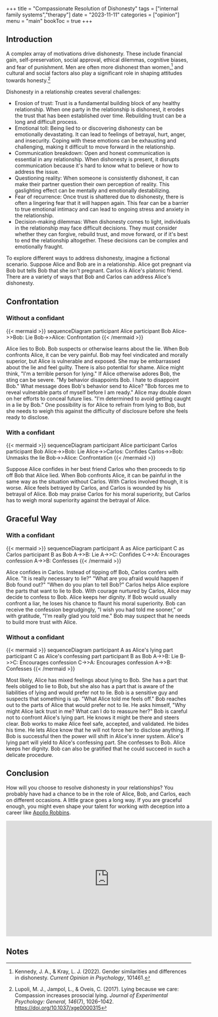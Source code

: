 +++
title = "Compassionate Resolution of Dishonesty"
tags = ["internal family systems","therapy"]
date = "2023-11-11"
categories = ["opinion"]
menu = "main"
bookToc = true
+++

## Introduction

A complex array of motivations drive dishonesty. These include financial gain, self-preservation, social approval, ethical dilemmas, cognitive biases, and fear of punishment. Men are often more dishonest than women,[^kennedy2022] and cultural and social factors also play a significant role in shaping attitudes towards honesty.[^lupoli2017]

Dishonesty in a relationship creates several challenges:

- Erosion of trust: Trust is a fundamental building block of any healthy relationship. When one party in the relationship is dishonest, it erodes the trust that has been established over time. Rebuilding trust can be a long and difficult process.
- Emotional toll: Being lied to or discovering dishonesty can be emotionally devastating. It can lead to feelings of betrayal, hurt, anger, and insecurity. Coping with these emotions can be exhausting and challenging, making it difficult to move forward in the relationship.
- Communication breakdown: Open and honest communication is essential in any relationship. When dishonesty is present, it disrupts communication because it's hard to know what to believe or how to address the issue.
- Questioning reality: When someone is consistently dishonest, it can make their partner question their own perception of reality. This gaslighting effect can be mentally and emotionally destabilizing.
- Fear of recurrence: Once trust is shattered due to dishonesty, there is often a lingering fear that it will happen again. This fear can be a barrier to true emotional intimacy and can lead to ongoing stress and anxiety in the relationship.
- Decision-making dilemmas: When dishonesty comes to light, individuals in the relationship may face difficult decisions. They must consider whether they can forgive, rebuild trust, and move forward, or if it's best to end the relationship altogether. These decisions can be complex and emotionally fraught.

To explore different ways to address dishonesty, imagine a fictional scenario.
Suppose Alice and Bob are in a relationship.
Alice got pregnant via Bob but tells Bob that she isn't pregnant.
Carlos is Alice's platonic friend.
There are a variety of ways that Bob and Carlos can address Alice's dishonesty.

## Confrontation

### Without a confidant

{{< mermaid >}}
sequenceDiagram
    participant Alice
    participant Bob
    Alice->>Bob: Lie
    Bob->>Alice: Confrontation
{{< /mermaid >}}

Alice lies to Bob. Bob suspects or otherwise learns about the lie.
When Bob confronts Alice, it can be very painful.
Bob may feel vindicated and morally superior,
but Alice is vulnerable and exposed.
She may be embarrassed about the lie and feel guilty.
There is also potential for shame.
Alice might think, "I'm a terrible person for lying."
If Alice otherwise adores Bob, the sting can be severe.
"My behavior disappoints Bob. I hate to disappoint Bob."
What message does Bob's behavior send to Alice?
"Bob forces me to reveal vulnerable parts of myself before I am ready."
Alice may double down on her efforts to conceal future lies.
"I'm determined to avoid getting caught in a lie by Bob."
One possibility is for Alice to refrain from lying to Bob,
but she needs to weigh this against the difficulty of disclosure before she feels ready to disclose.

### With a confidant

{{< mermaid >}}
sequenceDiagram
    participant Alice
    participant Carlos
    participant Bob
    Alice->>Bob: Lie
    Alice->>Carlos: Confides
    Carlos->>Bob: Unmasks the lie
    Bob->>Alice: Confrontation
{{< /mermaid >}}

Suppose Alice confides in her best friend Carlos who then proceeds to tip off Bob that Alice lied.
When Bob confronts Alice, it can be painful in the same way as the situation without Carlos.
With Carlos involved though, it is worse.
Alice feels betrayed by Carlos, and Carlos is wounded by his betrayal of Alice.
Bob may praise Carlos for his moral superiority,
but Carlos has to weigh moral superiority against the betrayal of Alice.

## Graceful Way

### With a confidant

{{< mermaid >}}
sequenceDiagram
    participant A as Alice
    participant C as Carlos
    participant B as Bob
    A->>B: Lie
    A->>C: Confides
    C->>A: Encourages confession
    A->>B: Confesses
{{< /mermaid >}}

Alice confides in Carlos.
Instead of tipping off Bob, Carlos confers with Alice.
"It is really necessary to lie?"
"What are you afraid would happen if Bob found out?"
"When do you plan to tell Bob?"
Carlos helps Alice explore the parts that want to lie to Bob.
With courage nurtured by Carlos, Alice may decide to confess to Bob.
Alice keeps her dignity.
If Bob would usually confront a liar, he loses his chance to flaunt his moral superiority.
Bob can receive the confession begrudgingly, "I wish you had told me sooner," or with gratitude, "I'm really glad you told me."
Bob may suspect that he needs to build more trust with Alice.

### Without a confidant

{{< mermaid >}}
sequenceDiagram
    participant A as Alice's lying part
    participant C as Alice's confessing part
    participant B as Bob
    A->>B: Lie
    B->>C: Encourages confession
    C->>A: Encourages confession
    A->>B: Confesses
{{< /mermaid >}}

Most likely, Alice has mixed feelings about lying to Bob.
She has a part that feels obliged to lie to Bob,
but she also has a part that is aware of the liabilities of lying and would prefer not to lie.
Bob is a sensitive guy and suspects that something is up.
"What Alice told me feels off."
Bob reaches out to the parts of Alice that would prefer not to lie.
He asks himself, "Why might Alice lack trust in me? What can I do to reassure her?"
Bob is careful not to confront Alice's lying part.
He knows it might be there and steers clear.
Bob works to make Alice feel safe, accepted, and validated.
He bides his time.
He lets Alice know that he will not force her to disclose anything.
If Bob is successful then the power will shift in Alice's inner system.
Alice's lying part will yield to Alice's confessing part.
She confesses to Bob.
Alice keeps her dignity.
Bob can also be gratified that he could succeed in such a delicate procedure.

## Conclusion

How will you choose to resolve dishonesty in your relationships?
You probably have had a chance to be in the role of Alice, Bob, and Carlos, each on different occasions.
A little grace goes a long way.
If you are graceful enough, you might even shape your talent for working with deception into a career like [Apollo Robbins](https://tim.blog/2023/10/19/apollo-robbins/).

<iframe width="560" height="315" src="https://www.youtube.com/embed/2Qiv7oCVq5E?si=vQ6t7qdT9AM_WyAT" title="YouTube video player" frameborder="0" allow="accelerometer; autoplay; clipboard-write; encrypted-media; gyroscope; picture-in-picture; web-share" allowfullscreen></iframe>

## Notes

[^kennedy2022]: Kennedy, J. A., & Kray, L. J. (2022). Gender similarities and differences in dishonesty. *Current Opinion in Psychology*, 101461.

[^lupoli2017]: Lupoli, M. J., Jampol, L., & Oveis, C. (2017). Lying because we care: Compassion increases prosocial lying. *Journal of Experimental Psychology: General, 146*(7), 1026–1042. https://doi.org/10.1037/xge0000315
